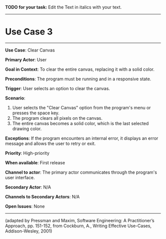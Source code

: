 **TODO for your task:** Edit the Text in italics with your text.

<hr>

# Use Case 3

<hr>

**Use Case**: Clear Canvas

**Primary Actor**: User

**Goal in Context**: To clear the entire canvas, replacing it with a solid color.

**Preconditions**: The program must be running and in a responsive state.

**Trigger**: User selects an option to clear the canvas.

**Scenario**:

1. User selects the "Clear Canvas" option from the program's menu or presses the space key.
2. The program clears all pixels on the canvas.
3. The entire canvas becomes a solid color, which is the last selected drawing color.

**Exceptions**: If the program encounters an internal error, it displays an error message and allows the user to retry or exit.

**Priority**: High-priority

**When available**: First release

**Channel to actor**: The primary actor communicates through the program's user interface.

**Secondary Actor**: N/A

**Channels to Secondary Actors**: N/A

**Open Issues**: None

<hr>

(adapted by Pressman and Maxim, Software Engineering: A Practitioner’s Approach, pp. 151-152, from Cockburn,
A., Writing Effective Use-Cases, Addison-Wesley, 2001)
